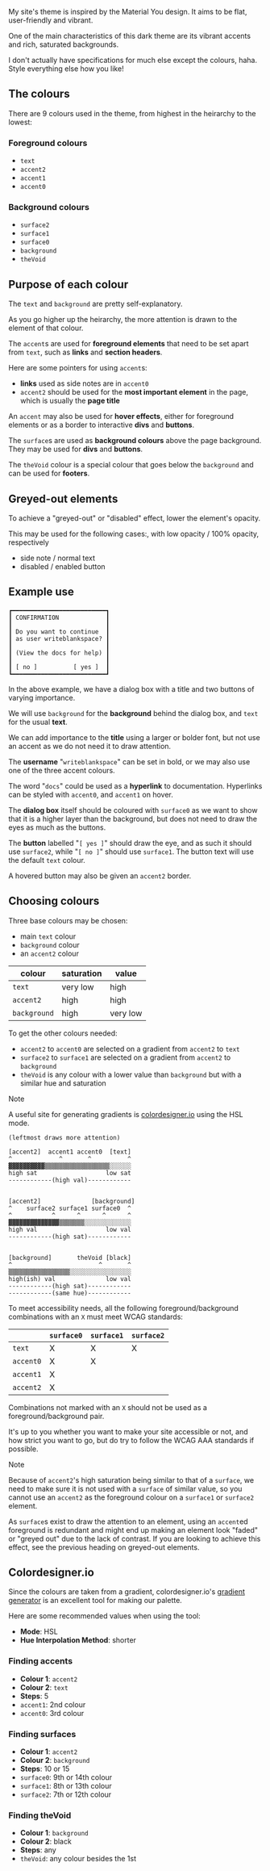 
My site's theme is inspired by the Material You design. It aims to be flat, user-friendly and vibrant.

One of the main characteristics of this dark theme are its vibrant accents and rich, saturated backgrounds.

I don't actually have specifications for much else except the colours, haha. Style everything else how you like!

## The colours

There are 9 colours used in the theme, from highest in the heirarchy to the lowest:

### Foreground colours

- `text`
- `accent2`
- `accent1`
- `accent0`

### Background colours

- `surface2`
- `surface1`
- `surface0`
- `background`
- `theVoid`

## Purpose of each colour

The `text` and `background` are pretty self-explanatory.

As you go higher up the heirarchy, the more attention is drawn to the element of that colour. 

The `accent`s are used for **foreground elements** that need to be set apart from `text`, such as **links** and **section headers**.

Here are some pointers for using `accent`s:

- **links** used as side notes are in `accent0`
- `accent2` should be used for the **most important element** in the page, which is usually the **page title**

An `accent` may also be used for **hover effects**, either for foreground elements or as a border to interactive **divs** and **buttons**.

The `surface`s are used as **background colours** above the page background. They may be used for **divs** and **buttons**.

The `theVoid` colour is a special colour that goes below the `background` and can be used for **footers**.

## Greyed-out elements

To achieve a "greyed-out" or "disabled" effect, lower the element's opacity.

This may be used for the following cases:, with low opacity / 100% opacity, respectively
- side note / normal text
- disabled / enabled button
## Example use

```
┏━━━━━━━━━━━━━━━━━━━━━━━━━━┓
┃ CONFIRMATION             ┃
┃                          ┃
┃ Do you want to continue  ┃
┃ as user writeblankspace? ┃
┃                          ┃
┃ (View the docs for help) ┃
┃                          ┃
┃ [ no ]          [ yes ]  ┃   
┗━━━━━━━━━━━━━━━━━━━━━━━━━━┛
```

In the above example, we have a dialog box with a title and two buttons of varying importance.

We will use `background` for the **background** behind the dialog box, and `text` for the usual **text**. 

We can add importance to the **title** using a larger or bolder font, but not use an accent as we do not need it to draw attention.

The **username** "`writeblankspace`" can be set in bold, or we may also use one of the three accent colours.

The word "`docs`" could be used as a **hyperlink** to documentation. Hyperlinks can be styled with `accent0`, and `accent1` on hover.

The **dialog box** itself should be coloured with `surface0` as we want to show that it is a higher layer than the background, but does not need to draw the eyes as much as the buttons.

The **button** labelled "`[ yes ]`" should draw the eye, and as such it should use `surface2`, while "`[ no ]`" should use `surface1`. The button text will use the default `text` colour.

A hovered button may also be given an `accent2` border.

## Choosing colours

Three base colours may be chosen:
- main `text` colour
- `background` colour
- an `accent2` colour

| colour       | saturation | value    |
| ------------ | ---------- | -------- |
| `text`       | very low   | high     |
| `accent2`    | high       | high     |
| `background` | high       | very low |

To get the other colours needed:

- `accent2` to `accent0` are selected on a gradient from `accent2` to `text`
- `surface2` to `surface1` are selected on a gradient from `accent2` to `background`
- `theVoid` is any colour with a lower value than `background` but with a similar hue and saturation

> [!NOTE]
> A useful site for generating gradients is [colordesigner.io](https://colordesigner.io/gradient-generator/?mode=hsl) using the HSL mode.
> 

```
(leftmost draws more attention)

[accent2]  accent1 accent0  [text]
^             ^       ^          ^
▓▓▓▓▓▓▓▓▓▓▒▒▒▒▒▒▒▒▒▒▒▒▒▒▒▒▒▒░░░░░░
high sat                   low sat
------------(high val)------------


[accent2]              [background]
^    surface2 surface1 surface0  ^
^           ^      ^      ^      ^
▓▓▓▓▓▓▓▓▓▓▓▓▓▓▒▒▒▒▒▒▒░░░░░░░░░░░░░
high val                   low val
------------(high sat)------------


[background]       theVoid [black]
^                        ^       ^
▒▒▒▒▒▒▒▒▒▒▒▒▒▒▒▒▒░░░░░░░░░░░░░░░░░
high(ish) val              low val
------------(high sat)------------
------------(same hue)------------
```

To meet accessibility needs, all the following foreground/background combinations with an `X` must meet WCAG standards:

|           | `surface0` | `surface1` | `surface2` |
| --------- | ---------- | ---------- | ---------- |
| `text`    | X          | X          | X          |
| `accent0` | X          | X          |            |
| `accent1` | X          |            |            |
| `accent2` | X          |            |            |

Combinations not marked with an `X` should not be used as a foreground/background pair.

It's up to you whether you want to make your site accessible or not, and how strict you want to go, but do try to follow the WCAG AAA standards if possible.

> [!NOTE]
> Because of `accent2`'s high saturation being similar to that of a `surface`, we need to make sure it is not used with a `surface` of similar value, so you cannot use an `accent2` as the foreground colour on a `surface1` or `surface2` element.
> 
> As `surface`s exist to draw the attention to an element, using an `accent`ed foreground is redundant and might end up making an element look "faded" or "greyed out" due to the lack of contrast. If you are looking to achieve this effect, see the previous heading on greyed-out elements.

## Colordesigner.io

Since the colours are taken from a gradient, colordesigner.io's [gradient generator](https://colordesigner.io/gradient-generator) is an excellent tool for making our palette.

Here are some recommended values when using the tool:

- **Mode**: HSL
- **Hue Interpolation Method**: shorter

### Finding accents

- **Colour 1**: `accent2`
- **Colour 2**: `text`
- **Steps**: 5
- `accent1`: 2nd colour
- `accent0`: 3rd colour

### Finding surfaces

- **Colour 1**: `accent2`
- **Colour 2**: `background`
- **Steps**: 10 or 15
- `surface0`: 9th or 14th colour
- `surface1`: 8th or 13th colour
- `surface2`: 7th or 12th colour

### Finding theVoid

- **Colour 1**: `background`
- **Colour 2**: black
- **Steps**: any
- `theVoid`: any colour besides the 1st
